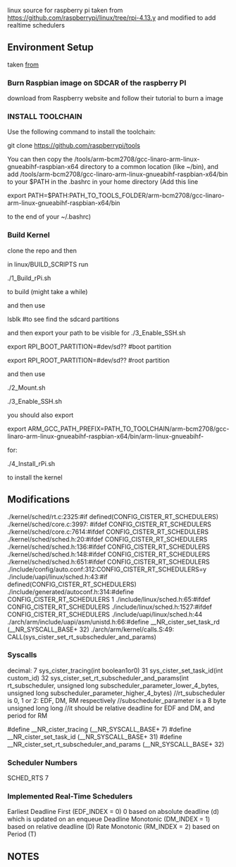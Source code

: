 linux source for raspberry pi taken from https://github.com/raspberrypi/linux/tree/rpi-4.13.y and modified to add realtime schedulers

## Environment Setup
taken [from](https://www.raspberrypi.org/documentation/linux/kernel/building.md)

### Burn Raspbian image on SDCAR of the raspberry PI

download from Raspberry website and follow their tutorial to burn a image

### INSTALL TOOLCHAIN

Use the following command to install the toolchain:

git clone https://github.com/raspberrypi/tools

You can then copy the  /tools/arm-bcm2708/gcc-linaro-arm-linux-gnueabihf-raspbian-x64 directory to a common location (like ~/bin), and add  /tools/arm-bcm2708/gcc-linaro-arm-linux-gnueabihf-raspbian-x64/bin to your $PATH in the .bashrc in your home directory (Add this line 

export PATH=$PATH:PATH_TO_TOOLS_FOLDER/arm-bcm2708/gcc-linaro-arm-linux-gnueabihf-raspbian-x64/bin

to the end of your ~/.bashrc)

### Build Kernel

clone the repo and then

in linux/BUILD_SCRIPTS
run 

./1_Build_rPi.sh

to build (might take a while)

and then use 

lsblk #to see find the sdcard partitions

and then export your path to be visible for ./3_Enable_SSH.sh

export RPI_BOOT_PARTITION=#dev/sd?? #boot partition

export RPI_ROOT_PARTITION=#dev/sd?? #root partition


and then use 

./2_Mount.sh

./3_Enable_SSH.sh

you should also export

export ARM_GCC_PATH_PREFIX=PATH_TO_TOOLCHAIN/arm-bcm2708/gcc-linaro-arm-linux-gnueabihf-raspbian-x64/bin/arm-linux-gnueabihf-

for:

./4_Install_rPi.sh

to install the kernel

## Modifications

./kernel/sched/rt.c:2325:#if defined(CONFIG_CISTER_RT_SCHEDULERS)
./kernel/sched/core.c:3997:    #ifdef CONFIG_CISTER_RT_SCHEDULERS
./kernel/sched/core.c:7614:#ifdef CONFIG_CISTER_RT_SCHEDULERS
./kernel/sched/sched.h:20:#ifdef CONFIG_CISTER_RT_SCHEDULERS
./kernel/sched/sched.h:136:#ifdef CONFIG_CISTER_RT_SCHEDULERS
./kernel/sched/sched.h:148:#ifdef CONFIG_CISTER_RT_SCHEDULERS
./kernel/sched/sched.h:651:#ifdef CONFIG_CISTER_RT_SCHEDULERS
./include/config/auto.conf:312:CONFIG_CISTER_RT_SCHEDULERS=y
./include/uapi/linux/sched.h:43:#if defined(CONFIG_CISTER_RT_SCHEDULERS)
./include/generated/autoconf.h:314:#define CONFIG_CISTER_RT_SCHEDULERS 1
./include/linux/sched.h:65:#ifdef CONFIG_CISTER_RT_SCHEDULERS
./include/linux/sched.h:1527:#ifdef CONFIG_CISTER_RT_SCHEDULERS
./include/uapi/linux/sched.h:44
./arch/arm/include/uapi/asm/unistd.h:66:#define __NR_cister_set_task_rd     (__NR_SYSCALL_BASE+ 32)
./arch/arm/kernel/calls.S:49:		CALL(sys_cister_set_rt_subscheduler_and_params)


### Syscalls
decimal:
7	sys_cister_tracing(int boolean1or0)
31	sys_cister_set_task_id(int custom_id)
32	sys_cister_set_rt_subscheduler_and_params(int rt_subscheduler, unsigned long subscheduler_parameter_lower_4_bytes, unsigned long subscheduler_parameter_higher_4_bytes) 
//rt_subscheduler is 0, 1 or 2: EDF, DM, RM respectively
//subscheduler_parameter is a 8 byte unsigned long long
//it should be relative deadline for EDF and DM, and period for RM

#define __NR_cister_tracing    (__NR_SYSCALL_BASE+ 7)
#define __NR_cister_set_task_id     (__NR_SYSCALL_BASE+ 31)
#define __NR_cister_set_rt_subscheduler_and_params     (__NR_SYSCALL_BASE+ 32)

### Scheduler Numbers

SCHED_RTS	7

### Implemented Real-Time Schedulers

Earliest Deadline First (EDF_INDEX = 0)  0 based on absolute deadline (d) which is updated on an enqueue
Deadline Monotonic (DM_INDEX = 1) based on relative deadline (D)
Rate Monotonic (RM_INDEX = 2) based on Period (T)

## NOTES


